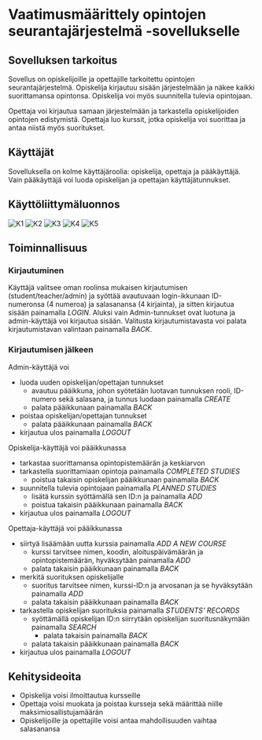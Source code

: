 # Vaatimusmäärittely opintojen seurantajärjestelmä -sovellukselle

## Sovelluksen tarkoitus
Sovellus on opiskelijoille ja opettajille tarkoitettu opintojen seurantajärjestelmä. Opiskelija kirjautuu sisään järjestelmään ja näkee kaikki suorittamansa opintonsa. Opiskelija voi myös suunnitella tulevia opintojaan. 

Opettaja voi kirjautua samaan järjestelmään ja tarkastella opiskelijoiden opintojen edistymistä. Opettaja luo kurssit, jotka opiskelija voi suorittaa ja antaa niistä myös suoritukset.

## Käyttäjät
Sovelluksella on kolme käyttäjäroolia: opiskelija, opettaja ja pääkäyttäjä. Vain pääkäyttäjä voi luoda opiskelijan ja opettajan käyttäjätunnukset.

## Käyttöliittymäluonnos

![K1](https://github.com/tuulipo/Kuvat/blob/main/k%C3%A4ytt%C3%B6liittymap1.PNG)
![K2](https://github.com/tuulipo/Kuvat/blob/main/k%C3%A4ytt%C3%B6liittymap2.PNG)
![K3](https://github.com/tuulipo/Kuvat/blob/main/k%C3%A4ytt%C3%B6liittymap3.PNG)
![K4](https://github.com/tuulipo/Kuvat/blob/main/k%C3%A4ytt%C3%B6liittymap4.PNG)
![K5](https://github.com/tuulipo/Kuvat/blob/main/k%C3%A4ytt%C3%B6liittymap5.PNG)

## Toiminnallisuus

### Kirjautuminen
Käyttäjä valitsee oman roolinsa mukaisen kirjautumisen (student/teacher/admin) ja syöttää avautuvaan login-ikkunaan ID-numeronsa (4 numeroa) ja salasanansa (4 kirjainta), ja sitten kirjautua sisään painamalla *LOGIN*. Aluksi vain Admin-tunnukset ovat luotuna ja admin-käyttäjä voi kirjautua sisään. Valitusta kirjautumistavasta voi palata kirjautumistavan valintaan painamalla *BACK*.

### Kirjautumisen jälkeen

Admin-käyttäjä voi

* luoda uuden opiskelijan/opettajan tunnukset
  * avautuu pääikkuna, johon syötetään luotavan tunnuksen rooli, ID-numero sekä salasana, ja tunnus luodaan painamalla *CREATE*
  * palata pääikkunaan painamalla *BACK*
* poistaa opiskelijan/opettajan tunnukset 
  * palata pääikkunaan painamalla *BACK*
* kirjautua ulos painamalla *LOGOUT*
 
Opiskelija-käyttäjä voi pääikkunassa

* tarkastaa suorittamansa opintopistemäärän ja keskiarvon
* tarkastella suorittamiaan opintoja painamalla *COMPLETED STUDIES*
  * poistua takaisin opiskelijan pääikkunaan painamalla *BACK*
* suunnitella tulevia opintojaan painamalla *PLANNED STUDIES* 
  * lisätä kurssin syöttämällä sen ID:n ja painamalla *ADD*
  * poistua takaisin pääikkunaan painamalla *BACK*
* kirjautua ulos painamalla *LOGOUT*

Opettaja-käyttäjä voi pääikkunassa

* siirtyä lisäämään uutta kurssia painamalla *ADD A NEW COURSE*
  * kurssi tarvitsee nimen, koodin, aloituspäivämäärän ja opintopistemäärän, hyväksytään painamalla *ADD*
  * palata takaisin pääikkunaan painamalla *BACK*
* merkitä suorituksen opiskelijalle
  * suoritus tarvitsee nimen, kurssi-ID:n ja arvosanan ja se hyväksytään painamalla *ADD*
  * palata takaisin pääikkunaan painamalla *BACK*
* tarkastella opiskelijan suorituksia painamalla *STUDENTS' RECORDS*
  * syöttämällä opiskelijan ID:n siirrytään opiskelijan suoritusnäkymään painamalla *SEARCH*
    * palata takaisin painamalla *BACK*
  * palata takaisin pääikkunaan painamalla *BACK*
* kirjautua ulos painamalla *LOGOUT*
   

## Kehitysideoita
* Opiskelija voisi ilmoittautua kursseille
* Opettaja voisi muokata ja poistaa kursseja sekä määrittää niille maksimiosallistujamäärän
* Opiskelijoille ja opettajille voisi antaa mahdollisuuden vaihtaa salasanansa
